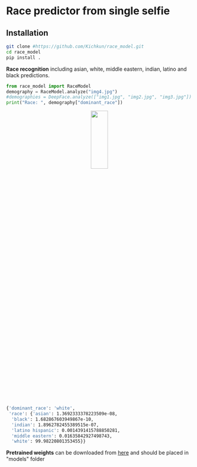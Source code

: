 # Race predictor from single selfie

## Installation

```bash
git clone #https://github.com/Kichkun/race_model.git
cd race_model
pip install .
```

**Race recognition** 
including asian, white, middle eastern, indian, latino and black predictions. 
```python
from race_model import RaceModel
demography = RaceModel.analyze("img4.jpg")
#demographies = DeepFace.analyze(["img1.jpg", "img2.jpg", "img3.jpg"]) #analyzing multiple faces same time
print("Race: ", demography["dominant_race"])
```

<p align="center"><img src="https://makeameme.org/media/templates/250/the_most_interesting_man_in_the_world.jpg" width="30%" height="20%"></p>

```bash
{'dominant_race': 'white',
 'race': {'asian': 1.3692333378223509e-08,
  'black': 1.682867603949867e-10,
  'indian': 1.8962782455389515e-07,
  'latino hispanic': 0.0014391415788850281,
  'middle eastern': 0.01635842927498743,
  'white': 99.98220801353455}}
```


**Pretrained weights** can be downloaded from
[here](https://drive.google.com/file/d/1aOV5LmSA7317mK14bqxvp1RJEeZWCo9S/view?usp=sharing) and should be placed in "models" folder
